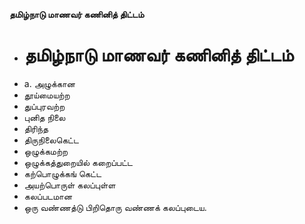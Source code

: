 **தமிழ்நாடு மாணவர் கணினித் திட்டம்**
- # தமிழ்நாடு மாணவர் கணினித் திட்டம்
- a. அழுக்கான
- தூய்மையற்ற
- துப்புரவற்ற
- புனித நிலை
- திரிந்த
- திருநிலைகெட்ட
- ஒழுக்கமற்ற
- ஒழுக்கத்துறையில் கறைப்பட்ட
- கற்பொழுக்கங் கெட்ட
- அயற்பொருள் கலப்புள்ள
- கலப்படமான
- ஒரு வண்ணத்டு பிறிதொரு வண்ணக் கலப்புடைய.

